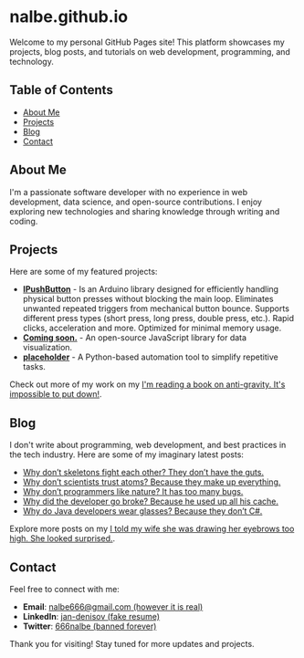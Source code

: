 # nalbe.github.io

Welcome to my personal GitHub Pages site! This platform showcases my projects, blog posts, and tutorials on web development, programming, and technology.

## Table of Contents

- [About Me](#about-me)
- [Projects](#projects)
- [Blog](#blog)
- [Contact](#contact)

## About Me

I'm a passionate software developer with no experience in web development, data science, and open-source contributions. I enjoy exploring new technologies and sharing knowledge through writing and coding.

## Projects

Here are some of my featured projects:

- **[IPushButton](https://github.com/nalbe/IPushButton)** - Is an Arduino library designed for efficiently handling physical button presses without blocking the main loop. Eliminates unwanted repeated triggers from mechanical button bounce. Supports different press types (short press, long press, double press, etc.). Rapid clicks, acceleration and more. Optimized for minimal memory usage.
- **[Coming soon.](https://github.com/nalbe/project-two)** - An open-source JavaScript library for data visualization.
- **[placeholder](https://github.com/nalbe/project-three)** - A Python-based automation tool to simplify repetitive tasks.

Check out more of my work on my [I'm reading a book on anti-gravity. It's impossible to put down!](https://github.com/nalbe?tab=repositories).

## Blog

I don't write about programming, web development, and best practices in the tech industry. Here are some of my imaginary latest posts:

- [Why don’t skeletons fight each other? They don’t have the guts.](https://nalbe.github.io/blog/async-js)
- [Why don’t scientists trust atoms? Because they make up everything.](https://nalbe.github.io/blog/science)
- [Why don’t programmers like nature? It has too many bugs.](https://nalbe.github.io/blog/bugs)
- [Why did the developer go broke? Because he used up all his cache.](https://nalbe.github.io/blog/cache)
- [Why do Java developers wear glasses? Because they don’t C#.](https://nalbe.github.io/blog/java)

Explore more posts on my [I told my wife she was drawing her eyebrows too high. She looked surprised.](https://nalbe.github.io/blog).

## Contact

Feel free to connect with me:

- **Email**: [nalbe666@gmail.com (however it is real)](mailto:nalbe666@gmail.com)
- **LinkedIn**: [jan-denisov (fake resume)](www.linkedin.com/in/jan-denisov)
- **Twitter**: [666nalbe (banned forever)](https://x.com/666nalbe)

Thank you for visiting! Stay tuned for more updates and projects.

